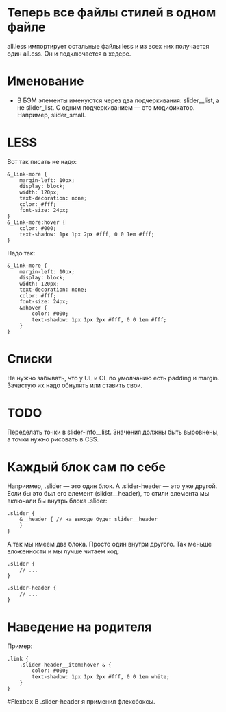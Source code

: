 # Теперь все файлы стилей в одном файле
all.less импортирует остальные файлы less и из всех них получается один all.css. Он и подключается в хедере. 

# Именование
* В БЭМ элементы именуются через два подчеркивания: slider__list, а не slider_list. С одним подчеркиванием — это 
модификатор. Например, slider_small.

# LESS
Вот так писать не надо:

    &_link-more {
        margin-left: 10px;
        display: block;
        width: 120px;
        text-decoration: none;
        color: #fff;
        font-size: 24px;
    }
    &_link-more:hover {
        color: #000;
        text-shadow: 1px 1px 2px #fff, 0 0 1em #fff;
    }

Надо так:

    &_link-more {
        margin-left: 10px;
        display: block;
        width: 120px;
        text-decoration: none;
        color: #fff;
        font-size: 24px;
        &:hover {
            color: #000;
            text-shadow: 1px 1px 2px #fff, 0 0 1em #fff;
        }
    }

# Списки
Не нужно забывать, что у UL и OL по умолчанию есть padding и margin. Зачастую их надо обнулять или ставить свои.

# TODO
Переделать точки в slider-info__list. Значения должны быть выровнены, а точки нужно рисовать в CSS.

# Каждый блок сам по себе
Наприимер, .slider — это один блок. А .slider-header — это уже другой. Если бы это был его элемент (slider__header), 
то стили элемента мы включали бы внутрь блока .slider: 

    .slider {
        &__header { // на выходе будет slider__header
        }
    }

А так мы имеем два блока. Просто один внутри другого. Так меньше вложенности и мы лучше читаем код:

    .slider {
        // ...
    }
    
    .slider-header {
        // ...
    }

# Наведение на родителя
Пример:

    .link {
        .slider-header__item:hover & {
            color: #000;
            text-shadow: 1px 1px 2px #fff, 0 0 1em white;
        }
    }

#Flexbox
В .slider-header я применил флексбоксы.

